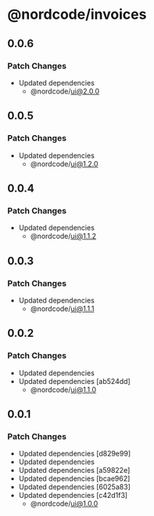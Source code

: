 # @nordcode/invoices

## 0.0.6

### Patch Changes

-   Updated dependencies
    -   @nordcode/ui@2.0.0

## 0.0.5

### Patch Changes

-   Updated dependencies
    -   @nordcode/ui@1.2.0

## 0.0.4

### Patch Changes

-   Updated dependencies
    -   @nordcode/ui@1.1.2

## 0.0.3

### Patch Changes

-   Updated dependencies
    -   @nordcode/ui@1.1.1

## 0.0.2

### Patch Changes

-   Updated dependencies
-   Updated dependencies [ab524dd]
    -   @nordcode/ui@1.1.0

## 0.0.1

### Patch Changes

-   Updated dependencies [d829e99]
-   Updated dependencies
-   Updated dependencies [a59822e]
-   Updated dependencies [bcae962]
-   Updated dependencies [6025a83]
-   Updated dependencies [c42d1f3]
    -   @nordcode/ui@1.0.0
